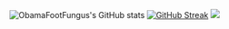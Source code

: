 ![ObamaFootFungus's GitHub stats](https://github-readme-stats.vercel.app/api?username=ObamaFootFungus&count_private=true)
[![GitHub Streak](https://github-readme-streak-stats.herokuapp.com?user=ObamaFootFungus&theme=black-ice)](https://git.io/streak-stats)
![](https://visitor-badge.laobi.icu/badge?page_id=ObamaFootFungus.ObamaFootFungus)
